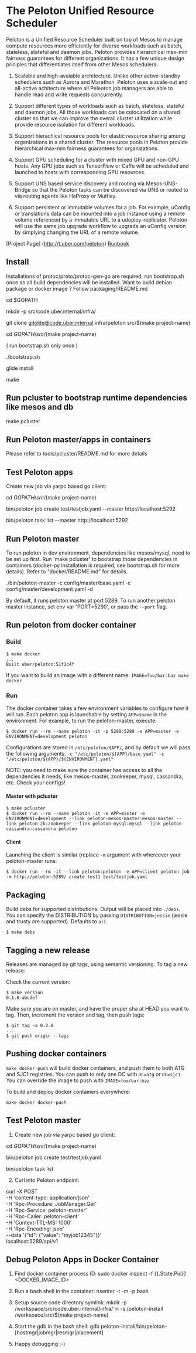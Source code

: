 The Peloton Unified Resource Scheduler
=======================================

Peloton is a Unified Resource Scheduler built on top of Mesos to
manage compute resources more efficiently for diverse workloads such
as batch, stateless, stateful and daemon jobs. Peloton provides
hierarchical max-min fairness guarantees for different
organizations. It has a few unique design priciples that
differentiates itself from other Mesos schedulers:

1. Scalable and high-avaiable architecture. Unlike other
active-standby schedulers such as Aurora and Marathon, Peloton uses a
scale-out and all-active achitecture where all Peleoton job managers
are able to handle read and write requests concurrently.

2. Support different types of workloads such as batch, stateless,
stateful and daemon jobs. All those workloads can be colocated on a
shared cluster so that we can improve the overall cluster utilization
while provide resource isolation for different workloads.

3. Support hierachical resource pools for elastic resource sharing
among organizations in a shared cluster. The resource pools in Peloton
provide hierarchical max-min fairness guarantees for organizations.

4. Support GPU scheduling for a cluster with mixed GPU and non-GPU
hosts. Any GPU jobs such as TensorFlow or Caffe will be scheduled and
launched to hosts with corresponding GPU resources.

5. Support UNS based service discovery and routing via
Mesos-UNS-Bridge so that the Peloton tasks can be discovered via UNS
or routed to via routing agents like HaProxy or Muttley.

6. Support persistent or immutable volumes for a job. For example,
uConfig or translations data can be mounted into a job instance using
a remote volume referenced by a immutable URL to a
udeploy-replicator. Peloton will use the same job upgrade workflow to
upgrade an uConfig version by simplying changing the URL of a remote
volume.

[Project Page] (http://t.uber.com/peloton)
[Runbook](https://code.uberinternal.com/w/runbooks/peloton/)

## Install

Installations of protoc/proto/protoc-gen-go are required, run
bootstrap.sh once so all build dependencies will be installed.  Want
to build debian package or docker image ? Follow packaging/README.md

cd $GOPATH

mkdir -p src/code.uber.internal/infra/

git clone gitolite@code.uber.internal:infra/peloton src/$(make project-name)

cd $GOPATH/src/$(make project-name)

( run bootstrap.sh only once )

./bootstrap.sh

glide install

make

## Run pcluster to bootstrap runtime dependencies like mesos and db
make pcluster


## Run Peloton master/apps in containers
Please refer to tools/pcluster/README.md for more details

## Test Peloton apps
Create new job via yarpc based go client:

cd $GOPATH/src/$(make project-name)

bin/peloton job create test/testjob.yaml --master http://localhost:5292

bin/peloton task list <job ID> --master http://localhost:5292


## Run Peloton master

To run peloton in dev environment, dependencies like mesos/mysql, need
to be set up first.  Run 'make pcluster' to bootstrap those
dependencies in containers (docker-py installation is required, see
bootstrap.sh for more details).  Refer to "docker/README.md" for
details.

./bin/peloton-master -c config/master/base.yaml -c config/master/development.yaml -d

By default, it runs peloton master at port 5289. To run another
peloton master instance, set env var 'PORT=5290', or pass the `--port`
flag.


## Run peloton from docker container

### Build

```
$ make docker
...
Built uber/peloton:51f1c4f
```

If you want to build an image with a different name: `IMAGE=foo/bar:baz make docker`

### Run

The docker container takes a few environment variables to configure how it will run. Each peloton
app is launchable by setting `APP=$name` in the environment. For example, to run the
peloton-master, execute:

```
$ docker run --rm --name peloton -it -p 5289:5289 -e APP=master -e ENVIRONMENT=development peloton
```

Configurations are stored in `/etc/peloton/$APP/`, and by default we will pass the following
arguments: `-c "/etc/peloton/${APP}/base.yaml" -c "/etc/peloton/${APP}/${ENVIRONMENT}.yaml"`

NOTE: you need to make sure the container has access to all the dependencies it needs, like mesos-master,
zookeeper, mysql, cassandra, etc. Check your configs!

#### Master with pcluster

```
$ make pcluster
$ docker run --rm --name peloton -it -e APP=master -e ENVIRONMENT=development --link peloton-mesos-master:mesos-master --link peloton-zk:zookeeper --link peloton-mysql:mysql --link peloton-cassandra:cassandra peloton
```

#### Client

Launching the client is similar (replace `-m` argument with whereever your peloton-master runs:

```
$ docker run --rm -it --link peloton:peloton -e APP=client peloton job -m http://peloton:5289/ create test1 test/testjob.yaml
```



## Packaging

Build debs for supported distributions. Output will be placed into `./debs`. You can specify
the DISTRIBUTION by passing `DISTRIBUTION=jessie` (jessie and trusty are supported). Defaults
to `all`.

```
$ make debs
```

## Tagging a new release

Releases are managed by git tags, using semantic versioning. To tag a new release:

Check the current version:
```
$ make version
0.1.0-abcdef
```

Make sure you are on master, and have the proper sha at HEAD you want to tag. Then,
increment the version and tag, then push tags:

```
$ git tag -a 0.2.0
...
$ git push origin --tags
```

## Pushing docker containers

`make docker-push` will build docker containers, and push them to both ATG and
SJC1 registries. You can push to only one DC with `DC=atg` or `DC=sjc1`. You can
override the image to push with `IMAGE=foo/bar:baz`

To build and deploy docker containers everywhere:

```
make docker docker-push
```


## Test Peloton master

1. Create new job via yarpc based go client:

cd $GOPATH/src/$(make project-name)

bin/peloton job create test/testjob.yaml 

bin/peloton task list <job ID>


2. Curl into Peloton endpoint:

curl -X POST  \
     -H 'content-type: application/json'  \
     -H 'Rpc-Procedure: JobManager.Get'   \
     -H 'Rpc-Service: peloton-master'     \
     -H 'Rpc-Caller: peloton-client'      \
     -H 'Context-TTL-MS: 1000'            \
     -H 'Rpc-Encoding: json'              \
     --data '{"id": {"value": "myjob12345"}}' 	\
    localhost:5289/api/v1

## Debug Peloton Apps in Docker Container


1. Find docker container process ID:
sudo docker inspect -f {{.State.Pid}} <DOCKER_IMAGE_ID>

2. Run a bash shell in the container:
nsenter -t <PID> -m -p bash

3. Setup source code directory symlink:
mkdir -p /workspace/src/code.uber.internal/infra/
ln -s /peloton-install /workspace/src/$(make project-name)

4. Start the gdb in the bash shell:
gdb peloton-install/bin/peloton-[hostmgr|jobmgr|resmgr|placement] <PID>

5. Happy debugging ;-)
